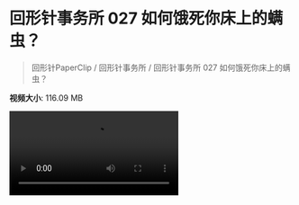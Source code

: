 # 回形针事务所 027 如何饿死你床上的螨虫？

> 回形针PaperClip / 回形针事务所 / 回形针事务所 027 如何饿死你床上的螨虫？

**视频大小**: 116.09 MB

<div class="video"><video src="https://file.hsyhx.top/video/PaperClip/事务所/027.mp4" controls preload>🤔 您的浏览器不支持 video 标签</video></div>